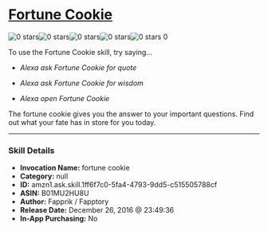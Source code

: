 # [Fortune Cookie](http://alexa.amazon.com/#skills/amzn1.ask.skill.1ff6f7c0-5fa4-4793-9dd5-c515505788cf)
![0 stars](../../images/ic_star_border_black_18dp_1x.png)![0 stars](../../images/ic_star_border_black_18dp_1x.png)![0 stars](../../images/ic_star_border_black_18dp_1x.png)![0 stars](../../images/ic_star_border_black_18dp_1x.png)![0 stars](../../images/ic_star_border_black_18dp_1x.png) 0

To use the Fortune Cookie skill, try saying...

* *Alexa ask Fortune Cookie for quote*

* *Alexa ask Fortune Cookie for wisdom*

* *Alexa open Fortune Cookie*

The fortune cookie gives you the answer to your important questions. Find out what your fate has in store for you today.

***

### Skill Details

* **Invocation Name:** fortune cookie
* **Category:** null
* **ID:** amzn1.ask.skill.1ff6f7c0-5fa4-4793-9dd5-c515505788cf
* **ASIN:** B01MU2HU8U
* **Author:** Fapprik / Fapptory
* **Release Date:** December 26, 2016 @ 23:49:36
* **In-App Purchasing:** No
